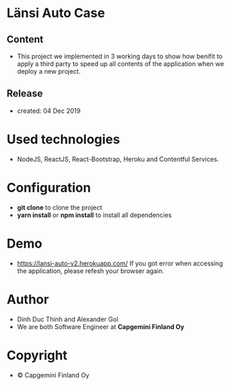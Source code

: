 
# Länsi Auto Case
## Content 
- This project we implemented in 3 working days to show how benifit to apply a third party to speed up all contents of the application when we deploy a new project.

## Release 
- created: 04 Dec 2019

# Used technologies
- NodeJS, ReactJS, React-Bootstrap, Heroku and Contentful Services.

# Configuration 
- **git clone** to clone the project
- **yarn install** or **npm install** to install all dependencies

# Demo
- https://lansi-auto-v2.herokuapp.com/
If you got error when accessing the application, please refesh your browser again.

# Author
- Dinh Duc Thinh and Alexander Gol
- We are both Software Engineer at <b>Capgemini Finland Oy</b>

# Copyright 
- © Capgemini Finland Oy
